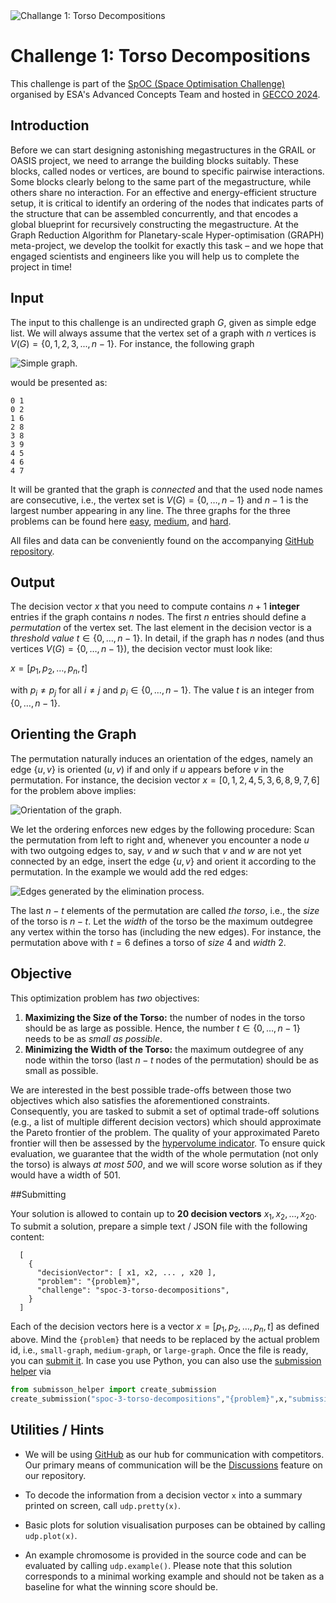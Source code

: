 <image src="../images/torso.png" align="center" alt="Challange 1: Torso Decompositions"/>

# Challenge 1: Torso Decompositions

This challenge is part of the [SpOC (Space Optimisation Challenge)](https://www.esa.int/gsp/ACT/projects/spoc-2024)
organised by ESA's Advanced Concepts Team and hosted in [GECCO 2024](https://gecco-2024.sigevo.org/HomePage).

## Introduction

Before we can start designing astonishing megastructures in the GRAIL
or OASIS project, we need to arrange the building blocks
suitably. These blocks, called nodes or vertices, are bound to
specific pairwise interactions. Some blocks clearly belong to the same
part of the megastructure, while others share no interaction. For an
effective and energy-efficient structure setup, it is critical to
identify an ordering of the nodes that indicates parts of the structure that can be
assembled concurrently, and that encodes a global blueprint for recursively
constructing the megastructure. At the Graph Reduction Algorithm for
Planetary-scale Hyper-optimisation (GRAPH) meta-project, we develop
the toolkit for exactly this task – and we hope that engaged scientists and
engineers like you will help us to complete the project in time!

## Input


The input to this challenge is an undirected graph $G$, given as simple edge list.
We will always assume that the vertex set of a
graph with $n$ vertices is $V(G)=\{0,1,2,3,...,n-1\}$. For instance, the following graph 

<image src="https://api.optimize.esa.int/data/spoc3/torso/img/torso-graph.svg" align="center"  alt="Simple graph." /> 

would be presented as:

```
0 1
0 2
1 6
2 8
3 8
3 9
4 5
4 6
4 7
```

It will be granted that the graph is *connected* and that the used node names are consecutive, i.e., the vertex set is $V(G)=\{0,\dots,n-1\}$ and $n-1$ is the largest number appearing in any line. The three graphs for the three problems can be found here [easy](https://api.optimize.esa.int/data/spoc3/torso/easy.gr), 
[medium](https://api.optimize.esa.int/data/spoc3/torso/medium.gr), and
[hard](https://api.optimize.esa.int/data/spoc3/torso/hard.gr).


All files and data can be conveniently found on the accompanying
[GitHub repository](https://github.com/esa/SpOC3).

## Output

The decision vector $x$ that you need to compute
contains $n+1$ **integer** entries if the graph contains
$n$ nodes. The first $n$ entries should define a *permutation* of
the vertex set. The last element in the decision vector is a
*threshold value* $t\in\{0,\dots,n-1\}$. In detail, if the graph has $n$ nodes (and thus vertices $V(G)=\{0,\dots,n-1\}$), the decision vector must look like:

$x = [p_1, p_2, \dots, p_n, t]$

with $p_i\neq p_j$ for all $i\neq j$ and $p_i\in\{0,\dots,n-1\}$. The value $t$ is an integer from $\{0,\dots,n-1\}$.


## Orienting the Graph

The permutation naturally induces an orientation of the edges, namely
an edge $\{u,v\}$ is oriented $(u,v)$ if and only if $u$ appears before $v$ in the permutation. For instance, the decision vector $x=[0,1,2,4,5,3,6,8,9,7,6]$ for the problem above implies:

<image src="https://api.optimize.esa.int/data/spoc3/torso/img/torso-permutation.svg" align="center"  alt="Orientation of the graph."/> 

We let the ordering enforces new edges by the following
procedure: Scan the permutation from left to right and, whenever you
encounter a node $u$ with two outgoing edges to, say, $v$ and $w$ such
that $v$ and $w$ are not yet connected by an edge, insert the edge
$\{u,v\}$ and orient it according to the permutation. In the example we would add the red edges:

<image src="https://api.optimize.esa.int/data/spoc3/torso/img/torso-filled-permutation.svg" align="center"  alt="Edges generated by the elimination process."/> 

The last $n-t$ elements of the permutation are called *the torso*, i.e., the
*size* of the torso is $n-t$. Let the
*width* of the torso be the maximum outdegree any vertex within the
torso has (including the new edges). For instance, the permutation above with $t=6$ defines a torso of
*size* 4 and *width* 2.

## Objective

This optimization problem has *two* objectives:

1. **Maximizing the Size of the Torso:** the number of nodes in the
   torso should be as large as possible. Hence, the number
   $t\in\{0,\dots,n-1\}$ needs to be as *small as possible*.
2. **Minimizing the Width of the Torso:** the maximum outdegree of any
   node within the torso (last $n-t$ nodes of the permutation)
   should be as small as possible.

We are interested in the best possible trade-offs between those two
objectives which also satisfies the aforementioned
constraints. Consequently, you are tasked to submit a set of optimal
trade-off solutions (e.g., a list of multiple different decision
vectors) which should approximate the Pareto frontier of the
problem. The quality of your approximated Pareto frontier will then be
assessed by the [hypervolume indicator](https://esa.github.io/pygmo2/tutorials/hypervolume.html). To ensure quick evaluation, we guarantee that the width of the whole permutation (not only the torso) is always *at most 500*, and we will score worse solution as if they would have a width of 501. 

##Submitting

Your solution is allowed to contain up to **20 decision vectors** $x_1,x_2,\dots,x_{20}$. To submit a solution,  prepare a simple text / JSON file with the following content:

```
  [
    {
      "decisionVector": [ x1, x2, ... , x20 ],
      "problem": "{problem}",
      "challenge": "spoc-3-torso-decompositions",
    }
  ] 
```

Each of the decision vectors here is a vector $x=[p_1,p_2,\dots,p_n,t]$ as defined above. Mind the `{problem}` that needs to be replaced by the actual problem id, i.e., `small-graph`, `medium-graph`,  or `large-graph`. Once the file is ready, you can [submit it](https://optimize.esa.int/submit). In case you use Python, you can also use
 the [submission helper](https://api.optimize.esa.int/data/tools/submission_helper.py) via

```python
from submisson_helper import create_submission
create_submission("spoc-3-torso-decompositions","{problem}",x,"submission_file.json","submission_name","submission_description")
```

## Utilities / Hints

* We will be using [GitHub](https://github.com/esa/SpOC3) as our hub for communication with competitors. Our primary means of communication will be the [Discussions](https://github.com/esa/SpOC3/discussions) feature on our repository.


* To decode the information from a decision vector `x` into a summary printed on screen, call `udp.pretty(x)`. 

* Basic plots for solution visualisation purposes can be obtained by calling `udp.plot(x)`.

* An example chromosome is provided in the source code and can be evaluated by calling `udp.example()`. Please note that this solution corresponds to a minimal working example and should not be taken as a baseline for what the winning score should be.
